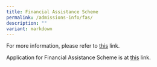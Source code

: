 ```yaml
---
title: Financial Assistance Scheme
permalink: /admissions-info/fas/
description: ""
variant: markdown
---
```

For more information, please refer to [this](https://www.moe.gov.sg/-/media/files/financial-matters/moe-fas.pdf) link.

Application for Financial Assistance Scheme is at [this](https://form.gov.sg/68b7e92465cd36be287889c6) link.